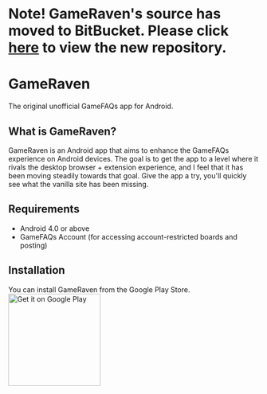 # Note! GameRaven's source has moved to BitBucket. Please click [here](https://bitbucket.org/insanityonabun/gameraven/overview) to view the new repository.

GameRaven
=========

The original unofficial GameFAQs app for Android.

## What is GameRaven?  
GameRaven is an Android app that aims to enhance the GameFAQs experience on Android devices. The goal is to get the app to a level where it rivals the desktop browser + extension experience, and I feel that it has been moving steadily towards that goal. Give the app a try, you'll quickly see what the vanilla site has been missing.

## Requirements
* Android 4.0 or above
* GameFAQs Account (for accessing account-restricted boards and posting)

## Installation
You can install GameRaven from the Google Play Store.  
<a href="https://play.google.com/store/apps/details?id=com.ioabsoftware.gameraven&utm_source=global_co&utm_medium=prtnr&utm_content=Mar2515&utm_campaign=PartBadge&pcampaignid=MKT-Other-global-all-co-prtnr-py-PartBadge-Mar2515-1"><img alt="Get it on Google Play" src="https://play.google.com/intl/en_us/badges/images/generic/en-play-badge.png" width="185px" height="auto" /></a>
